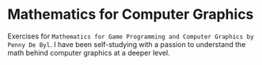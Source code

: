 # Mathematics for Computer Graphics

Exercises for ``Mathematics for Game Programming and Computer Graphics by Penny De Byl``. 
I have been self-studying with a passion to understand the math behind computer graphics at a deeper level.
